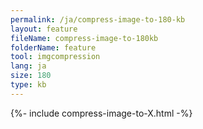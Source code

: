 ```yaml
---
permalink: /ja/compress-image-to-180-kb
layout: feature
fileName: compress-image-to-180kb
folderName: feature
tool: imgcompression
lang: ja
size: 180
type: kb
---
```


{%- include compress-image-to-X.html -%}
